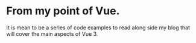 # From my point of Vue.

It is mean to be a series of code examples to read along side my blog that will cover the main aspects of Vue 3.
